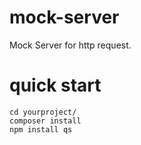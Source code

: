 # mock-server
Mock Server for http request.

# quick start
    cd yourproject/
    composer install
    npm install qs